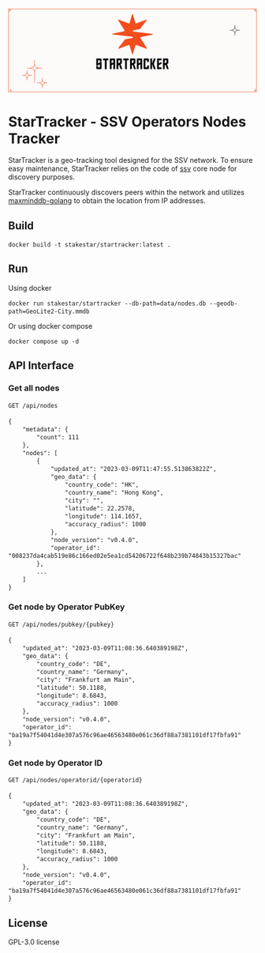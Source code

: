 ![header](./docs/header.svg)

# StarTracker - SSV Operators Nodes Tracker

StarTracker is a geo-tracking tool designed for the SSV network. To ensure easy maintenance, StarTracker relies on the code of [ssv](https://github.com/bloxapp/ssv) core node for discovery purposes.

StarTracker continuously discovers peers within the network and utilizes [maxminddb-golang](github.com/oschwald/maxminddb-golang) to obtain the location from IP addresses.

## Build

```
docker build -t stakestar/startracker:latest .
```

## Run

Using docker

```
docker run stakestar/startracker --db-path=data/nodes.db --geodb-path=GeoLite2-City.mmdb
```

Or using docker compose

```
docker compose up -d
```

## API Interface

### Get all nodes

```
GET /api/nodes

{
    "metadata": {
        "count": 111
    },
    "nodes": [
        {
            "updated_at": "2023-03-09T11:47:55.513863822Z",
            "geo_data": {
                "country_code": "HK",
                "country_name": "Hong Kong",
                "city": "",
                "latitude": 22.2578,
                "longitude": 114.1657,
                "accuracy_radius": 1000
            },
            "node_version": "v0.4.0",
            "operator_id": "008237da4cab519e86c166ed02e5ea1cd54206722f648b239b74843b15327bac"
        },
        ...
    ]
}
```

### Get node by Operator PubKey

```
GET /api/nodes/pubkey/{pubkey}

{
    "updated_at": "2023-03-09T11:08:36.640389198Z",
    "geo_data": {
        "country_code": "DE",
        "country_name": "Germany",
        "city": "Frankfurt am Main",
        "latitude": 50.1188,
        "longitude": 8.6843,
        "accuracy_radius": 1000
    },
    "node_version": "v0.4.0",
    "operator_id": "ba19a7f54041d4e307a576c96ae46563480e061c36df88a7381101df17fbfa91"
}
```

### Get node by Operator ID

```
GET /api/nodes/operatorid/{operatorid}

{
    "updated_at": "2023-03-09T11:08:36.640389198Z",
    "geo_data": {
        "country_code": "DE",
        "country_name": "Germany",
        "city": "Frankfurt am Main",
        "latitude": 50.1188,
        "longitude": 8.6843,
        "accuracy_radius": 1000
    },
    "node_version": "v0.4.0",
    "operator_id": "ba19a7f54041d4e307a576c96ae46563480e061c36df88a7381101df17fbfa91"
}
```

## License

 GPL-3.0 license 